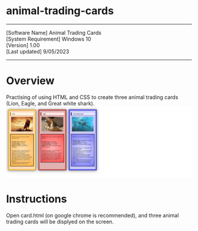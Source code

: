 # animal-trading-cards

----------------------------------------

[Software Name] Animal Trading Cards  
[System Requirement] Windows 10  
[Version] 1.00  
[Last updated] 9/05/2023  

----------------------------------------

# Overview

Practising of using HTML and CSS to create three animal trading cards (Lion, Eagle, and Great white shark).
![animal-trading-cards image](images/image230512_164425.png)

# Instructions

Open card.html (on google chrome is recommended), and three animal trading cards will be displyed on the screen.
